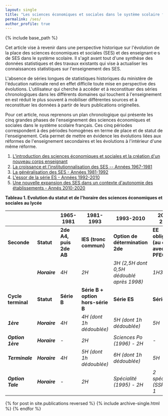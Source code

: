 ```yaml
---
layout: single
title: "Les sciences économiques et sociales dans le système scolaire français"
permalink: /ses/
author_profile: true
---
```


{% include base_path %}

<p style="text-align:justify;">

Cet article vise à revenir dans une perspective historique sur l'évolution de la place des sciences économiques et sociales (SES) et des enseignant·e·s de SES dans le système scolaire. Il s'agit avant tout d'une synthèse des données statistiques et des travaux existants qui vise à actualiser les connaissances statistiques sur l'enseignement des SES.

</p>

<p style="text-align:justify;">

L'absence de séries longues de statistiques historiques du ministère de l'éducation nationale rend en effet difficile toute mise en perspective des évolutions. L'utilisateur qui cherche à accéder et à reconstituer des séries chronologiques dans les différents domaines qui touchent à l'enseignement en est réduit le plus souvent à mobiliser différentes sources et à reconstituer les données à partir de leurs publications originelles.

</p>

<p style="text-align:justify;">

Pour cet article, nous reprenons un plan chronologique qui présente les cinq grandes phases de l'enseignement des sciences économiques et sociales dans le système scolaire français. Ces cinq périodes correspondent à des périodes homogènes en terme de place et de statut de l'enseignement. Cela permet de mettre en évidence les évolutions liées aux réformes de l'enseignement secondaires et les évolutions à l'intérieur d'une même réforme.

</p>

1.  [L'introduction des sciences économiques et sociales et la création d'un nouveau corps enseignant](/ses/intro_ses)
2.  [La croissance et l'institutionnalisation des SES -- Années 1967-1981](/ses/croissance_ses)
3.  [La généralisation des SES - Années 1981-1992](/ses/generalisation_ses)
4.  [L'essor de la série ES - Années 1992-2010](/ses/serie_es)
5.  [Une nouvelle expansion des SES dans un contexte d'autonomie des établissements - Annés 2010-2020](/ses/expansion_ses)

**Tableau 1. Evolution du statut et de l'horaire des sciences économiques et sociales au lycée**

|                    |               | 1965-1981               | 1981-1993                         | 1993-2010                                 | 2010-2019                               | 2019-                         |
|-----------|-----------|-----------|-----------|-----------|-----------|-----------|
| **Seconde**        | **Statut**    | **2de A4, puis 2de AB** | **IES (tronc commun)**            | **Option de détermination 2de**           | **EE obligatoire (au choix avec PFEG)** | **Tronc commun**              |
|                    | ***Horaire*** | *4H*                    | *2H*                              | *3H (2,5H dont 0,5H dédoublé après 1998)* | *1H30*                                  | *1H30*                        |
| **Cycle terminal** | **Statut**    | **Série B**             | **Série B + option hors-série B** | **Série ES**                              | **Série ES**                            | **Spécialité série générale** |
| ***1ère***         | ***Horaire*** | *4H*                    | *4H (dont 1h dédoublée)*          | *5H (dont 1h dédoublée)*                  | *5H*                                    | *4H*                          |
| ***Option 1ère***  | ***Horaire*** | *-*                     | *2H*                              | *Sciences Po (1996) - 2H*                 | *-*                                     | *-*                           |
| ***Terminale***    | ***Horaire*** | *4H*                    | *5H (dont 1h dédoublée)*          | *6H (dont 1h dédoublée)*                  | *5H*                                    | *6H*                          |
| ***Option Tale***  | ***Horaire*** | *-*                     | *2H*                              | *Spécialité (1995) - 2H*                  | *2 spécialités (SSP, EA): 1*            | *-*                           |

{% for post in site.publications reversed %} {% include archive-single.html %} {% endfor %}
